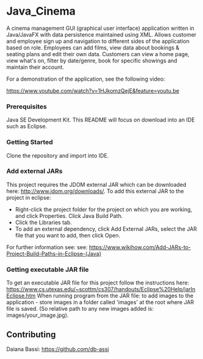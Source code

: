 # Java_Cinema

A cinema management GUI (graphical user interface) application written in Java/JavaFX with data persistence maintained using XML. 
Allows customer and employee sign up and navigation to different sides of the application based on role. Employees can add films, 
view data about bookings & seating plans and edit their own data. Customers can view a home page, view what's on, filter by date/genre, book for 
specific showings and maintain their account. 

For a demonstration of the application, see the following video:

https://www.youtube.com/watch?v=1HJkomzQejE&feature=youtu.be

### Prerequisites

Java SE Development Kit. This README will focus on download into an IDE such as Eclipse. 

### Getting Started

Clone the repository and import into IDE.

### Add external JARs

This project requires the JDOM external JAR which can be downloaded here: http://www.jdom.org/downloads/.
To add this external JAR to the project in eclipse:

<ul>
<li>Right-click the project folder for the project on which you are working, and click Properties.
Click Java Build Path.</li>
<li>Click the Libraries tab.</li>
<li>To add an external dependency, click Add External JARs, select the JAR file that you want to add, then click 
Open.</li>
</ul>

For further information see: see: https://www.wikihow.com/Add-JARs-to-Project-Build-Paths-in-Eclipse-(Java)

### Getting executable JAR file

To get an executable JAR file for this project follow the instructions here: https://www.cs.utexas.edu/~scottm/cs307/handouts/Eclipse%20Help/jarInEclipse.htm
When running program from the JAR file: to add images to the application - store images in a folder called 'images' at the root 
where JAR file is saved. (So relative path to any new images added is: images/your_image.jpg).

## Contributing
Daiana Bassi: https://github.com/db-assi




